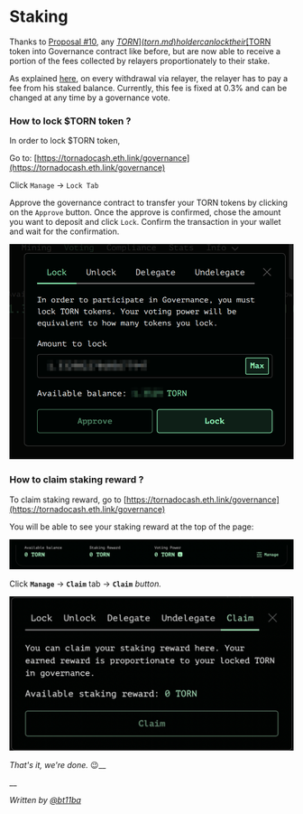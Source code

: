 # Staking

Thanks to [Proposal #10](https://tornadocash.eth.link/governance/10), any [$TORN](torn.md) holder can lock their [$TORN](torn.md) token into Governance contract like before, but are now able to receive a portion of the fees collected by relayers proportionately to their stake.

As explained [here](https://torn.community/t/proposal-relayer-registry-setting-parameters-after-audit/2134), on every withdrawal via relayer, the relayer has to pay a fee from his staked balance. Currently, this fee is fixed at 0.3% and can be changed at any time by a governance vote.

### How to lock $TORN token ?

In order to lock $TORN token,

Go to: [https://tornadocash.eth.link/governance](https://tornadocash.eth.link/governance)

Click `Manage` -> `Lock Tab`

Approve the governance contract to transfer your TORN tokens by clicking on the `Approve` button. Once the approve is confirmed, chose the amount you want to deposit and click `Lock`. Confirm the transaction in your wallet and wait for the confirmation.

![](../.gitbook/assets/c05e5a1813edad280544b627b24002dc8d5adcf2.png)

### How to claim staking reward ?

To claim staking reward, go to [https://tornadocash.eth.link/governance](https://tornadocash.eth.link/governance)

You will be able to see your staking reward at the top of the page:

![](../.gitbook/assets/head.png)

Click **`Manage`** -> **`Claim`** tab -> **`Claim`** _button._

![](<../.gitbook/assets/claim (1).png>)

_That's it, we're done._ :wink:__

__

_Written by_ [_@bt11ba_](https://torn.community/u/bt11ba/)
